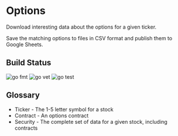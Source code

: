 # Options

Download interesting data about the options for a given ticker.

Save the matching options to files in CSV format and publish them to Google Sheets.

## Build Status

![go fmt](https://github.com/erikbryant/options/actions/workflows/fmt.yml/badge.svg)
![go vet](https://github.com/erikbryant/options/actions/workflows/vet.yml/badge.svg)
![go test](https://github.com/erikbryant/options/actions/workflows/test.yml/badge.svg)

## Glossary

* Ticker - The 1-5 letter symbol for a stock
* Contract - An options contract
* Security - The complete set of data for a given stock, including contracts
